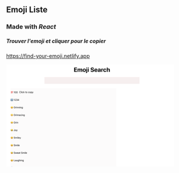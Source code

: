 ## Emoji Liste

### Made with _React_

##### Trouver l'emoji et cliquer pour le copier

https://find-your-emoji.netlify.app

  <img src="./picture.png" width="450" alt="Netflix movies">

